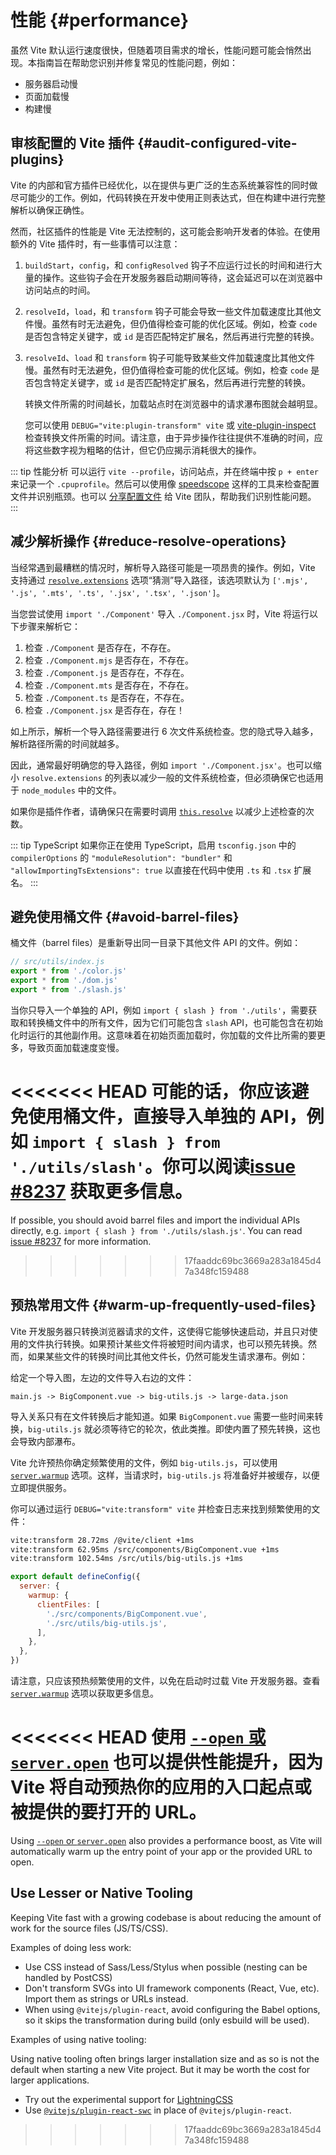 # 性能 {#performance}

虽然 Vite 默认运行速度很快，但随着项目需求的增长，性能问题可能会悄然出现。本指南旨在帮助您识别并修复常见的性能问题，例如：

- 服务器启动慢
- 页面加载慢
- 构建慢

## 审核配置的 Vite 插件 {#audit-configured-vite-plugins}

Vite 的内部和官方插件已经优化，以在提供与更广泛的生态系统兼容性的同时做尽可能少的工作。例如，代码转换在开发中使用正则表达式，但在构建中进行完整解析以确保正确性。

然而，社区插件的性能是 Vite 无法控制的，这可能会影响开发者的体验。在使用额外的 Vite 插件时，有一些事情可以注意：

1. `buildStart`，`config`，和 `configResolved` 钩子不应运行过长的时间和进行大量的操作。这些钩子会在开发服务器启动期间等待，这会延迟可以在浏览器中访问站点的时间。

2. `resolveId`，`load`，和 `transform` 钩子可能会导致一些文件加载速度比其他文件慢。虽然有时无法避免，但仍值得检查可能的优化区域。例如，检查 `code` 是否包含特定关键字，或 `id` 是否匹配特定扩展名，然后再进行完整的转换。

3. `resolveId`、`load` 和 `transform` 钩子可能导致某些文件加载速度比其他文件慢。虽然有时无法避免，但仍值得检查可能的优化区域。例如，检查 `code` 是否包含特定关键字，或 `id` 是否匹配特定扩展名，然后再进行完整的转换。

   转换文件所需的时间越长，加载站点时在浏览器中的请求瀑布图就会越明显。

   您可以使用 `DEBUG="vite:plugin-transform" vite` 或 [vite-plugin-inspect](https://github.com/antfu/vite-plugin-inspect) 检查转换文件所需的时间。请注意，由于异步操作往往提供不准确的时间，应将这些数字视为粗略的估计，但它仍应揭示消耗很大的操作。

::: tip 性能分析
可以运行 `vite --profile`，访问站点，并在终端中按 `p + enter` 来记录一个 `.cpuprofile`。然后可以使用像 [speedscope](https://www.speedscope.app) 这样的工具来检查配置文件并识别瓶颈。也可以 [分享配置文件](https://chat.vitejs.dev) 给 Vite 团队，帮助我们识别性能问题。
:::

## 减少解析操作 {#reduce-resolve-operations}

当经常遇到最糟糕的情况时，解析导入路径可能是一项昂贵的操作。例如，Vite 支持通过 [`resolve.extensions`](/config/shared-options.md#resolve-extensions) 选项“猜测”导入路径，该选项默认为 `['.mjs', '.js', '.mts', '.ts', '.jsx', '.tsx', '.json']`。

当您尝试使用 `import './Component'` 导入 `./Component.jsx` 时，Vite 将运行以下步骤来解析它：

1. 检查 `./Component` 是否存在，不存在。
2. 检查 `./Component.mjs` 是否存在，不存在。
3. 检查 `./Component.js` 是否存在，不存在。
4. 检查 `./Component.mts` 是否存在，不存在。
5. 检查 `./Component.ts` 是否存在，不存在。
6. 检查 `./Component.jsx` 是否存在，存在！

如上所示，解析一个导入路径需要进行 6 次文件系统检查。您的隐式导入越多，解析路径所需的时间就越多。

因此，通常最好明确您的导入路径，例如 `import './Component.jsx'`。也可以缩小 `resolve.extensions` 的列表以减少一般的文件系统检查，但必须确保它也适用于 `node_modules` 中的文件。

如果你是插件作者，请确保只在需要时调用 [`this.resolve`](https://rollupjs.org/plugin-development/#this-resolve) 以减少上述检查的次数。

::: tip TypeScript
如果你正在使用 TypeScript，启用 `tsconfig.json` 中的 `compilerOptions` 的 `"moduleResolution": "bundler"` 和 `"allowImportingTsExtensions": true` 以直接在代码中使用 `.ts` 和 `.tsx` 扩展名。
:::

## 避免使用桶文件 {#avoid-barrel-files}

桶文件（barrel files）是重新导出同一目录下其他文件 API 的文件。例如：

```js
// src/utils/index.js
export * from './color.js'
export * from './dom.js'
export * from './slash.js'
```

当你只导入一个单独的 API，例如 `import { slash } from './utils'`，需要获取和转换桶文件中的所有文件，因为它们可能包含 `slash` API，也可能包含在初始化时运行的其他副作用。这意味着在初始页面加载时，你加载的文件比所需的要更多，导致页面加载速度变慢。

<<<<<<< HEAD
可能的话，你应该避免使用桶文件，直接导入单独的 API，例如 `import { slash } from './utils/slash'`。你可以阅读[issue #8237](https://github.com/vitejs/vite/issues/8237) 获取更多信息。
=======
If possible, you should avoid barrel files and import the individual APIs directly, e.g. `import { slash } from './utils/slash.js'`. You can read [issue #8237](https://github.com/vitejs/vite/issues/8237) for more information.
>>>>>>> 17faaddc69bc3669a283a1845d47a348fc159488

## 预热常用文件 {#warm-up-frequently-used-files}

Vite 开发服务器只转换浏览器请求的文件，这使得它能够快速启动，并且只对使用的文件执行转换。如果预计某些文件将被短时间内请求，也可以预先转换。然而，如果某些文件的转换时间比其他文件长，仍然可能发生请求瀑布。例如：

给定一个导入图，左边的文件导入右边的文件：

```
main.js -> BigComponent.vue -> big-utils.js -> large-data.json
```

导入关系只有在文件转换后才能知道。如果 `BigComponent.vue` 需要一些时间来转换，`big-utils.js` 就必须等待它的轮次，依此类推。即使内置了预先转换，这也会导致内部瀑布。

Vite 允许预热你确定频繁使用的文件，例如 `big-utils.js`，可以使用 [`server.warmup`](/config/server-options.md#server-warmup) 选项。这样，当请求时，`big-utils.js` 将准备好并被缓存，以便立即提供服务。

你可以通过运行 `DEBUG="vite:transform" vite` 并检查日志来找到频繁使用的文件：

```bash
vite:transform 28.72ms /@vite/client +1ms
vite:transform 62.95ms /src/components/BigComponent.vue +1ms
vite:transform 102.54ms /src/utils/big-utils.js +1ms
```

```js
export default defineConfig({
  server: {
    warmup: {
      clientFiles: [
        './src/components/BigComponent.vue',
        './src/utils/big-utils.js',
      ],
    },
  },
})
```

请注意，只应该预热频繁使用的文件，以免在启动时过载 Vite 开发服务器。查看 [`server.warmup`](/config/server-options.md#server-warmup) 选项以获取更多信息。

<<<<<<< HEAD
使用 [`--open` 或 `server.open`](/config/server-options.html#server-open) 也可以提供性能提升，因为 Vite 将自动预热你的应用的入口起点或被提供的要打开的 URL。
=======
Using [`--open` or `server.open`](/config/server-options.html#server-open) also provides a performance boost, as Vite will automatically warm up the entry point of your app or the provided URL to open.

## Use Lesser or Native Tooling

Keeping Vite fast with a growing codebase is about reducing the amount of work for the source files (JS/TS/CSS).

Examples of doing less work:

- Use CSS instead of Sass/Less/Stylus when possible (nesting can be handled by PostCSS)
- Don't transform SVGs into UI framework components (React, Vue, etc). Import them as strings or URLs instead.
- When using `@vitejs/plugin-react`, avoid configuring the Babel options, so it skips the transformation during build (only esbuild will be used).

Examples of using native tooling:

Using native tooling often brings larger installation size and as so is not the default when starting a new Vite project. But it may be worth the cost for larger applications.

- Try out the experimental support for [LightningCSS](https://github.com/vitejs/vite/discussions/13835)
- Use [`@vitejs/plugin-react-swc`](https://github.com/vitejs/vite-plugin-react-swc) in place of `@vitejs/plugin-react`.
>>>>>>> 17faaddc69bc3669a283a1845d47a348fc159488
